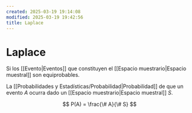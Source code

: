 ```yaml
---
created: 2025-03-19 19:14:08
modified: 2025-03-19 19:42:56
title: Laplace
---
```


# Laplace

Si los [[Evento|Eventos]] que constituyen el [[Espacio muestrario|Espacio muestral]] son equiprobables.

La [[Probabilidades y Estadísticas/Probabilidad|Probabilidad]] de que un evento $A$ ocurra dado un [[Espacio muestrario|Espacio muestral]] $S$.

$$
P(A) = \frac{\# A}{\# S}
$$
